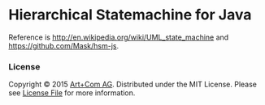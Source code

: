 # Hierarchical Statemachine for Java

Reference is <http://en.wikipedia.org/wiki/UML_state_machine> and <https://github.com/Mask/hsm-js>.


### License

Copyright &copy; 2015 [Art+Com AG](http://www.artcom.de/).
Distributed under the MIT License.
Please see [License File](LICENSE) for more information.
